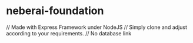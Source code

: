 # neberai-foundation

// Made with Express Framework under NodeJS
// Simply clone and adjust according to your requirements.
// No database link
